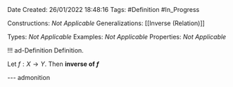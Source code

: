 <br />
<br />

Date Created: 26/01/2022 18:48:16
Tags: #Definition #In_Progress

Constructions: _Not Applicable_
Generalizations: [[Inverse (Relation)]]

Types: _Not Applicable_
Examples: _Not Applicable_ 
Properties: _Not Applicable_

!!! ad-Definition Definition.

Let $f:X\to Y$. Then **inverse of $f$**

--- admonition
